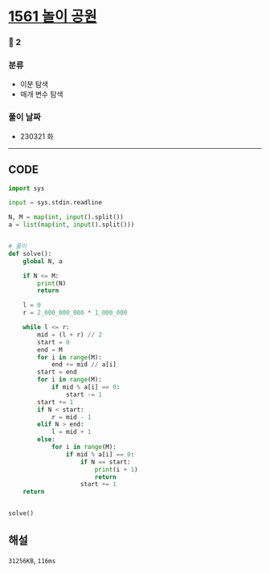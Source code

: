 # [1561 놀이 공원](https://www.acmicpc.net/problem/1561)

### 🥇 2

### 분류

- 이분 탐색
- 매개 변수 탐색

### 풀이 날짜

- 230321 화

---

## CODE

```python
import sys

input = sys.stdin.readline

N, M = map(int, input().split())
a = list(map(int, input().split()))


# 풀이
def solve():
    global N, a

    if N <= M:
        print(N)
        return

    l = 0
    r = 2_000_000_000 * 1_000_000

    while l <= r:
        mid = (l + r) // 2
        start = 0
        end = M
        for i in range(M):
            end += mid // a[i]
        start = end
        for i in range(M):
            if mid % a[i] == 0:
                start -= 1
        start += 1
        if N < start:
            r = mid - 1
        elif N > end:
            l = mid + 1
        else:
            for i in range(M):
                if mid % a[i] == 0:
                    if N == start:
                        print(i + 1)
                        return
                    start += 1
    return


solve()

```

## 해설

`31256KB`, `116ms`
